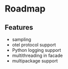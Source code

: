 # Roadmap

## Features

  - sampling
  - otel protocol support
  - Python logging support
  - multithreading in facade
  - multipackage support

